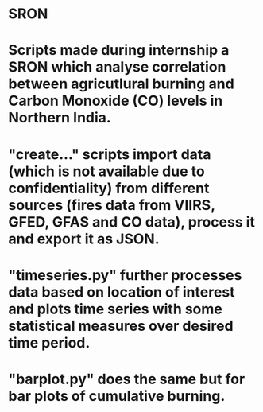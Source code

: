 # SRON
# Scripts made during internship a SRON which analyse correlation between agricutlural burning and Carbon Monoxide (CO) levels in Northern India.
# "create..." scripts import data (which is not available due to confidentiality) from different sources (fires data from VIIRS, GFED, GFAS and CO data), process it and export it as JSON.
# "timeseries.py" further processes data based on location of interest and plots time series with some statistical measures over desired time period.
# "barplot.py" does the same but for bar plots of cumulative burning.

